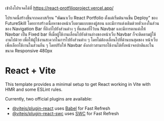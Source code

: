 เข้าถึงโปรเจคได้ที่ https://react-protfilioproject.vercel.app/

โปรเจคนี้สร้างขึ้นจากคลาสเรียน "พัฒนาเว็บ React Portfolio ตั้งแต่เริ่มต้นจนขึ้น Deploy" ของ FutureSkill
โดยการสร้างเนื้อหาของหน้าเว็บตามแบบของผู้สอน และมีการแต่งเติมด้วยตัวเองในส่วนของ Navigation Bar ที่ลิงก์ไปยังส่วนต่าง ๆ ที่แสดงที่ไว้บน Navbar
และมีการตกแต่งให้ Navbar เป็น Fixed bar ที่เมื่อผู้ใช้งานเลื่อนไปยังด้านล่างของหน้าเว็บ Navbar ก็จะติดตามผู้ใช้งานไปด้วย เพื่อให้ผู้ใช้งานสะดวกในการไปยังส่วนต่าง ๆ โดยไม่ต้องเลื่อนไปที่ด้านบนสุดของ
หน้าเว็บเพื่อเลือกใช้งานในส่วนอิ่น ๆ โดยปรับให้ Navbar ดังกล่าวสามารถใช้งานได้ทั้งหน้าจอปกติและในขนาด Responsive 480px

# React + Vite

This template provides a minimal setup to get React working in Vite with HMR and some ESLint rules.

Currently, two official plugins are available:

- [@vitejs/plugin-react](https://github.com/vitejs/vite-plugin-react/blob/main/packages/plugin-react/README.md) uses [Babel](https://babeljs.io/) for Fast Refresh
- [@vitejs/plugin-react-swc](https://github.com/vitejs/vite-plugin-react-swc) uses [SWC](https://swc.rs/) for Fast Refresh
